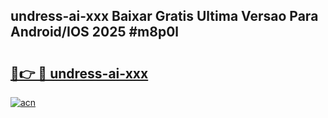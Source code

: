 ## undress-ai-xxx Baixar Gratis Ultima Versao Para Android/IOS 2025 #m8p0l

# <h2><a href="https://ainizakaria.my?title=undress-ai-xxx&ref=20M">🔗👉 🔴 undress-ai-xxx</a></h2>

[![acn](https://github.com/user-attachments/assets/0f9c940e-d8b0-45ae-aac7-cd30a18b3e1c)](https://ainizakaria.my?title=undress-ai-xxx&ref=20M)

